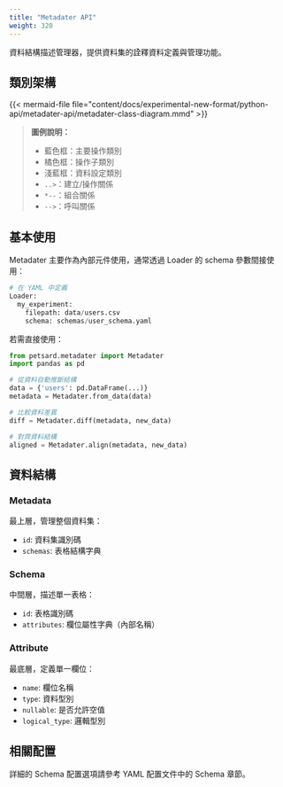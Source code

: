```yaml
---
title: "Metadater API"
weight: 320
---
```


資料結構描述管理器，提供資料集的詮釋資料定義與管理功能。

## 類別架構

{{< mermaid-file file="content/docs/experimental-new-format/python-api/metadater-api/metadater-class-diagram.mmd" >}}

> **圖例說明：**
> - 藍色框：主要操作類別
> - 橘色框：操作子類別
> - 淺藍框：資料設定類別
> - `..>`：建立/操作關係
> - `*--`：組合關係
> - `-->`：呼叫關係

## 基本使用

Metadater 主要作為內部元件使用，通常透過 Loader 的 schema 參數間接使用：

```python
# 在 YAML 中定義
Loader:
  my_experiment:
    filepath: data/users.csv
    schema: schemas/user_schema.yaml
```

若需直接使用：

```python
from petsard.metadater import Metadater
import pandas as pd

# 從資料自動推斷結構
data = {'users': pd.DataFrame(...)}
metadata = Metadater.from_data(data)

# 比較資料差異
diff = Metadater.diff(metadata, new_data)

# 對齊資料結構
aligned = Metadater.align(metadata, new_data)
```

## 資料結構

### Metadata
最上層，管理整個資料集：
- `id`: 資料集識別碼
- `schemas`: 表格結構字典

### Schema  
中間層，描述單一表格：
- `id`: 表格識別碼
- `attributes`: 欄位屬性字典（內部名稱）

### Attribute
最底層，定義單一欄位：
- `name`: 欄位名稱
- `type`: 資料型別
- `nullable`: 是否允許空值
- `logical_type`: 邏輯型別

## 相關配置

詳細的 Schema 配置選項請參考 YAML 配置文件中的 Schema 章節。